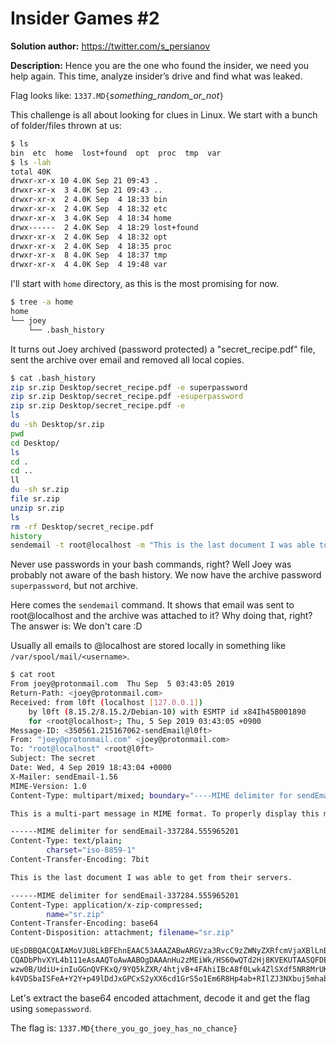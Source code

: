 Insider Games #2
================

**Solution author:** https://twitter.com/s_persianov

**Description:** Hence you are the one who found the insider, we need you help again. 
This time, analyze insider’s drive and find what was leaked.

Flag looks like: `1337.MD{`*something_random_or_not*`}`

This challenge is all about looking for clues in Linux. We start with a bunch of folder/files thrown at us:

```bash
$ ls
bin  etc  home	lost+found  opt  proc  tmp  var
$ ls -lah
total 40K
drwxr-xr-x 10 4.0K Sep 21 09:43 .
drwxr-xr-x  3 4.0K Sep 21 09:43 ..
drwxr-xr-x  2 4.0K Sep  4 18:33 bin
drwxr-xr-x  2 4.0K Sep  4 18:32 etc
drwxr-xr-x  3 4.0K Sep  4 18:34 home
drwx------  2 4.0K Sep  4 18:29 lost+found
drwxr-xr-x  2 4.0K Sep  4 18:32 opt
drwxr-xr-x  2 4.0K Sep  4 18:35 proc
drwxr-xr-x  8 4.0K Sep  4 18:37 tmp
drwxr-xr-x  4 4.0K Sep  4 19:48 var
```

I'll start with `home` directory, as this is the most promising for now.

```bash
$ tree -a home
home
└── joey
    └── .bash_history
```

It turns out Joey archived (password protected) a "secret_recipe.pdf" file, sent the archive over email and removed all local copies.

```bash
$ cat .bash_history
zip sr.zip Desktop/secret_recipe.pdf -e superpassword
zip sr.zip Desktop/secret_recipe.pdf -esuperpassword
zip sr.zip Desktop/secret_recipe.pdf -e
ls
du -sh Desktop/sr.zip
pwd
cd Desktop/
ls
cd .
cd ..
ll
du -sh sr.zip 
file sr.zip 
unzip sr.zip 
ls
rm -rf Desktop/secret_recipe.pdf
history
sendemail -t root@localhost -m "This is the last document I was able to get from their servers." -u "The secret" -a sr.zip -f "joey@protonmail.com"
``` 

Never use passwords in your bash commands, right? Well Joey was probably not aware of the bash history. We now have the archive password `superpassword`, but not archive.

Here comes the `sendemail` command. It shows that email was sent to root@localhost and the archive was attached to it? Why doing that, right? The answer is: We don't care :D

Usually all emails to @localhost are stored locally in something like `/var/spool/mail/<username>`.

```bash
$ cat root 
From joey@protonmail.com  Thu Sep  5 03:43:05 2019
Return-Path: <joey@protonmail.com>
Received: from l0ft (localhost [127.0.0.1])
	by l0ft (8.15.2/8.15.2/Debian-10) with ESMTP id x84Ih45B001890
	for <root@localhost>; Thu, 5 Sep 2019 03:43:05 +0900
Message-ID: <350561.215167062-sendEmail@l0ft>
From: "joey@protonmail.com" <joey@protonmail.com>
To: "root@localhost" <root@l0ft>
Subject: The secret
Date: Wed, 4 Sep 2019 18:43:04 +0000
X-Mailer: sendEmail-1.56
MIME-Version: 1.0
Content-Type: multipart/mixed; boundary="----MIME delimiter for sendEmail-337284.555965201"

This is a multi-part message in MIME format. To properly display this message you need a MIME-Version 1.0 compliant Email program.

------MIME delimiter for sendEmail-337284.555965201
Content-Type: text/plain;
        charset="iso-8859-1"
Content-Transfer-Encoding: 7bit

This is the last document I was able to get from their servers.

------MIME delimiter for sendEmail-337284.555965201
Content-Type: application/x-zip-compressed;
        name="sr.zip"
Content-Transfer-Encoding: base64
Content-Disposition: attachment; filename="sr.zip"

UEsDBBQACQAIAMoVJU8LkBFEhnEAAC53AAAZABwARGVza3RvcC9zZWNyZXRfcmVjaXBlLnBkZlVU
CQADbPhvXYL4b111eAsAAQToAwAABOgDAAAnHu2zMEiWk/HS60wQTd2Hj8KVEKUTAASQFDE1A0Yj
wzw0B/UdiU+inIuGGnQVFKxQ/9YQ5kZXR/4htjvB+4FAhiIBcA8f0Lwk4ZlSXdf5NR8MrUK913PF
k4VDSbaISFeA+Y2Y+p49lDdJxGPCxS2yXX6cd1GrS5o1Em6R8Hp4ab+RIlZJ3NXbuj5mhab+CO6K
```

Let's extract the base64 encoded attachment, decode it and get the flag using `somepassword`.

The flag is: `1337.MD{there_you_go_joey_has_no_chance}`
